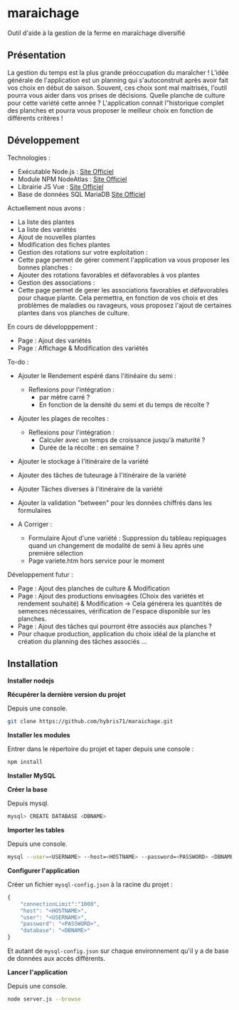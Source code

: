 # maraichage #
Outil d'aide à la gestion de la ferme en maraîchage diversifié

## Présentation ##

La gestion du temps est la plus grande préoccupation du maraîcher ! L'idée générale de l'application est un planning qui s'autoconstruit après avoir fait vos choix en début de saison. Souvent, ces choix sont mal maitrisés, l'outil pourra vous aider dans vos prises de décisions. Quelle planche de culture pour cette variété cette année ? L'application connait l"historique complet des planches et pourra vous proposer le meilleur choix en fonction de différents critères !

## Développement ##

Technologies :
- Exécutable Node.js : [Site Officiel](https://nodejs.org/)
- Module NPM NodeAtlas : [Site Officiel](https://node-atlas.js.org/)
- Librairie JS Vue : [Site Officiel](https://fr.vuejs.org/)
- Base de données SQL MariaDB [Site Officiel](https://mariadb.org/)

Actuellement nous avons : 
- La liste des plantes
- La liste des variétés
- Ajout de nouvelles plantes
- Modification des fiches plantes
- Gestion des rotations sur votre exploitation :
 - Cette page permet de gérer comment l'application va vous proposer les bonnes planches :
  - Ajouter des rotations favorables et défavorables à vos plantes
- Gestion des associations :
 - Cette page permet de gerer les associations favorables et défavorables pour chaque plante. Cela permettra, en fonction de vos choix et des problèmes de maladies ou ravageurs, vous proposez l'ajout de certaines plantes dans vos planches de culture.

En cours de développpement :
- Page : Ajout des variétés 
- Page : Affichage & Modification des variétés

To-do :
- Ajouter le Rendement espéré dans l'itinéaire du semi :
	- Reflexions pour l'intégration :
		- par mètre carré ? 
		- En fonction de la densité du semi et du temps de récolte ?

- Ajouter les plages de recoltes :
	- Reflexions pour l'intégration :
		- Calculer avec un temps de croissance jusqu'à maturité ?
		- Durée de la récolte : en semaine ? 

- Ajouter le stockage à l'itinéraire de la variété

- Ajouter des tâches de tuteurage à l'itinéraire de la variété 

- Ajouter Tâches diverses à l'itinéraire de la variété

- Ajouter la validation "between" pour les données chiffrés dans les formulaires

- A Corriger : 
	- Formulaire Ajout d'une variété : Suppression du tableau repiquages quand un changement de modalité de semi à lieu après une première sélection 
	- Page variete.htm hors service pour le moment

Développement futur :
- Page : Ajout des planches de culture & Modification
- Page : Ajout des productions envisagées (Choix des variétés et rendement souhaité) & Modification -> Cela générera les quantités de semences nécessaires, vérification de l'espace disponible sur les planches.
- Page : Ajout des tâches qui pourront être associés aux planches ?
- Pour chaque production, application du choix idéal de la planche et création du planning des tâches associés
...


## Installation ##

**Installer nodejs**

**Récupérer la dernière version du projet** 

Depuis une console.

```bash
git clone https://github.com/hybris71/maraichage.git
``` 

**Installer les modules**

Entrer dans le répertoire du projet et taper depuis une console :

```bash
npm install
```

**Installer MySQL**

**Créer la base**

Depuis mysql.

```bash
mysql> CREATE DATABASE <DBNAME>
```

**Importer les tables**

Depuis une console.

```bash
mysql --user=<USERNAME> --host=<HOSTNAME> --password=<PASSWORD> <DBNAME> < maraichage.sql
```

**Configurer l'application**

Créer un fichier `mysql-config.json` à la racine du projet :

```js
{
    "connectionLimit":"1000",
    "host": "<HOSTNAME>",
    "user": "<USERNAME>",
    "password": "<PASSWORD>",
    "database": "<DBNAME>"
}
```

Et autant de `mysql-config.json` sur chaque environnement qu'il y a de base de données aux accès différents.

**Lancer l'application**

Depuis une console.

```bash
node server.js --browse
```